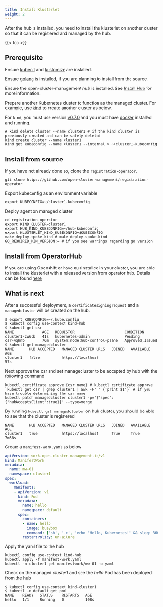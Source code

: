 ```yaml
---
title: Install Klusterlet
weight: 2
---
```


After the hub is installed, you need to install the klusterlet on another cluster so that it can be registered and managed by the hub.

<!-- spellchecker-disable -->

{{< toc >}}

<!-- spellchecker-enable -->

## Prerequisite

Ensure [kubectl](https://kubernetes.io/docs/tasks/tools/install-kubectl) and [kustomize](https://kubernetes-sigs.github.io/kustomize/installation) are installed.

Ensure [golang](https://golang.org/doc/install) is installed, if you are planning to install from the source.

Ensure the open-cluster-management _hub_ is installed. See [Install Hub](install-hub.md) for more information.

Prepare another Kubernetes cluster to function as the managed cluster. For example, use [kind](https://kind.sigs.k8s.io/docs/user/quick-start) to create another cluster as below.

For `kind`, you must use version [v0.7.0](https://github.com/kubernetes-sigs/kind/releases/tag/v0.7.0) and you must have [docker](https://docs.docker.com/get-started) installed and running.

```Shell
# kind delete cluster --name cluster1 # if the kind cluster is previously created and can be safely deleted
kind create cluster --name cluster1
kind get kubeconfig --name cluster1 --internal > ~/cluster1-kubeconfig
```

## Install from source

If you have not already done so, clone the `registration-operator`.

```Shell
git clone https://github.com/open-cluster-management/registration-operator
```

Export kubeconfig as an environment variable

```
export KUBECONFIG=~/cluster1-kubeconfig
```

Deploy agent on managed cluster

```Shell
cd registration-operator
export KIND_CLUSTER=cluster1
export HUB_KIND_KUBECONFIG=~/hub-kubeconfig
export KLUSTERLET_KIND_KUBECONFIG=$KUBECONFIG
make deploy-spoke-kind # make deploy-spoke-kind GO_REQUIRED_MIN_VERSION:= # if you see warnings regarding go version
```

## Install from OperatorHub
If you are using Openshift or have `OLM` installed in your cluster, you are able to install the klusterlet with a released version from operator hub. Details can be found [here](https://operatorhub.io/operator/klusterlet)

## What is next

After a successful deployment, a `certificatesigningrequest` and a `managedcluster` will
be created on the hub.

```Shell
$ export KUBECONFIG=~/.kube/config
$ kubectl config use-context kind-hub
$ kubectl get csr
NAME             AGE   REQUESTOR                       CONDITION
cluster1-zw6cb   41s   kubernetes-admin                Pending
csr-vqhnb        76m   system:node:hub-control-plane   Approved,Issued
$ kubectl get managedcluster
NAME       HUB ACCEPTED   MANAGED CLUSTER URLS   JOINED   AVAILABLE   AGE
cluster1   false          https://localhost                           57s
```

Next approve the csr and set managecluster to be accepted by hub with the following command

```Shell
kubectl certificate approve {csr name} # kubectl certificate approve `kubectl get csr | grep cluster1 | awk -F' ' {'print $1'}` # if you have trouble determining the csr name
kubectl patch managedcluster cluster1 -p='{"spec":{"hubAcceptsClient":true}}' --type=merge
```

By running `kubectl get managedcluster` on hub cluster, you should be able to see that the cluster is registered

```Shell
NAME       HUB ACCEPTED   MANAGED CLUSTER URLS   JOINED   AVAILABLE   AGE
cluster1   true           https://localhost      True     True        7m58s
```

Create a `manifest-work.yaml` as below

```yaml
apiVersion: work.open-cluster-management.io/v1
kind: ManifestWork
metadata:
  name: mw-01
  namespace: cluster1
spec:
  workload:
    manifests:
    - apiVersion: v1
      kind: Pod
      metadata:
        name: hello
        namespace: default
      spec:
        containers:
        - name: hello
          image: busybox
          command: ['sh', '-c', 'echo "Hello, Kubernetes!" && sleep 3600']
        restartPolicy: OnFailure
```

Apply the yaml file to the hub

```Shell
kubectl config use-context kind-hub
kubectl apply -f manifest-work.yaml
kubectl -n cluster1 get manifestwork/mw-01 -o yaml
```

Check on the managed _cluster1_ and see the _hello_ Pod has been deployed from the hub

```Shell
$ kubectl config use-context kind-cluster1
$ kubectl -n default get pod
NAME    READY   STATUS    RESTARTS   AGE
hello   1/1     Running   0          108s
```